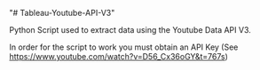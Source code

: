 "# Tableau-Youtube-API-V3" 

Python Script used to extract data using the Youtube Data API V3.

In order for the script to work you must obtain an API Key (See https://www.youtube.com/watch?v=D56_Cx36oGY&t=767s)
